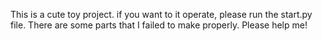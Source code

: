 This is a cute toy project.
if you want to it operate, please run the start.py file.
There are some parts that I failed to make properly. Please help me!
